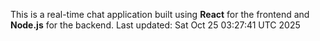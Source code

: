 This is a real-time chat application built using **React** for the frontend and **Node.js** for the backend.
Last updated: Sat Oct 25 03:27:41 UTC 2025
